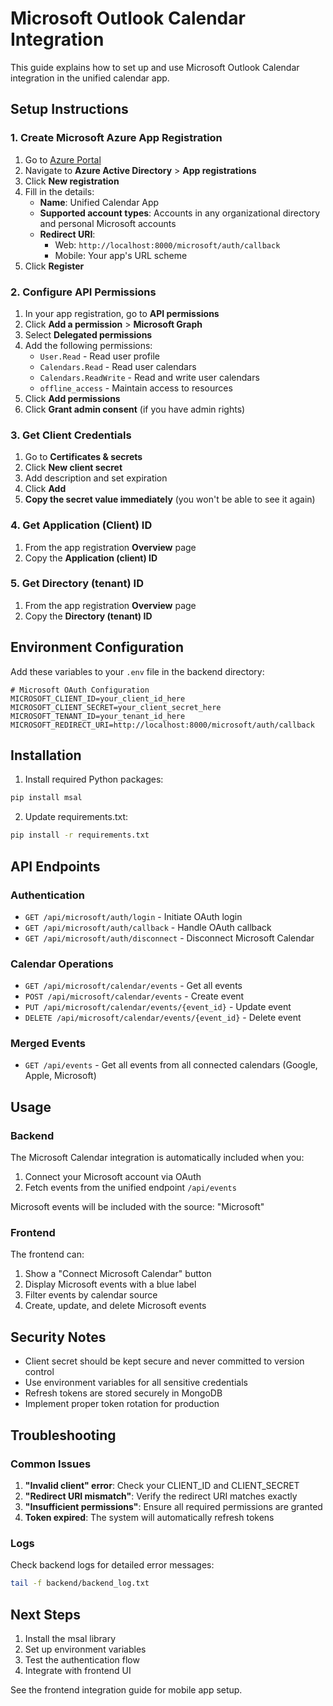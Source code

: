 # Microsoft Outlook Calendar Integration

This guide explains how to set up and use Microsoft Outlook Calendar integration in the unified calendar app.

## Setup Instructions

### 1. Create Microsoft Azure App Registration

1. Go to [Azure Portal](https://portal.azure.com)
2. Navigate to **Azure Active Directory** > **App registrations**
3. Click **New registration**
4. Fill in the details:
   - **Name**: Unified Calendar App
   - **Supported account types**: Accounts in any organizational directory and personal Microsoft accounts
   - **Redirect URI**: 
     - Web: `http://localhost:8000/microsoft/auth/callback`
     - Mobile: Your app's URL scheme
5. Click **Register**

### 2. Configure API Permissions

1. In your app registration, go to **API permissions**
2. Click **Add a permission** > **Microsoft Graph**
3. Select **Delegated permissions**
4. Add the following permissions:
   - `User.Read` - Read user profile
   - `Calendars.Read` - Read user calendars
   - `Calendars.ReadWrite` - Read and write user calendars
   - `offline_access` - Maintain access to resources
5. Click **Add permissions**
6. Click **Grant admin consent** (if you have admin rights)

### 3. Get Client Credentials

1. Go to **Certificates & secrets**
2. Click **New client secret**
3. Add description and set expiration
4. Click **Add**
5. **Copy the secret value immediately** (you won't be able to see it again)

### 4. Get Application (Client) ID

1. From the app registration **Overview** page
2. Copy the **Application (client) ID**

### 5. Get Directory (tenant) ID

1. From the app registration **Overview** page
2. Copy the **Directory (tenant) ID**

## Environment Configuration

Add these variables to your `.env` file in the backend directory:

```env
# Microsoft OAuth Configuration
MICROSOFT_CLIENT_ID=your_client_id_here
MICROSOFT_CLIENT_SECRET=your_client_secret_here
MICROSOFT_TENANT_ID=your_tenant_id_here
MICROSOFT_REDIRECT_URI=http://localhost:8000/microsoft/auth/callback
```

## Installation

1. Install required Python packages:
```bash
pip install msal
```

2. Update requirements.txt:
```bash
pip install -r requirements.txt
```

## API Endpoints

### Authentication

- `GET /api/microsoft/auth/login` - Initiate OAuth login
- `GET /api/microsoft/auth/callback` - Handle OAuth callback
- `GET /api/microsoft/auth/disconnect` - Disconnect Microsoft Calendar

### Calendar Operations

- `GET /api/microsoft/calendar/events` - Get all events
- `POST /api/microsoft/calendar/events` - Create event
- `PUT /api/microsoft/calendar/events/{event_id}` - Update event
- `DELETE /api/microsoft/calendar/events/{event_id}` - Delete event

### Merged Events

- `GET /api/events` - Get all events from all connected calendars (Google, Apple, Microsoft)

## Usage

### Backend

The Microsoft Calendar integration is automatically included when you:
1. Connect your Microsoft account via OAuth
2. Fetch events from the unified endpoint `/api/events`

Microsoft events will be included with the source: "Microsoft"

### Frontend

The frontend can:
1. Show a "Connect Microsoft Calendar" button
2. Display Microsoft events with a blue label
3. Filter events by calendar source
4. Create, update, and delete Microsoft events

## Security Notes

- Client secret should be kept secure and never committed to version control
- Use environment variables for all sensitive credentials
- Refresh tokens are stored securely in MongoDB
- Implement proper token rotation for production

## Troubleshooting

### Common Issues

1. **"Invalid client" error**: Check your CLIENT_ID and CLIENT_SECRET
2. **"Redirect URI mismatch"**: Verify the redirect URI matches exactly
3. **"Insufficient permissions"**: Ensure all required permissions are granted
4. **Token expired**: The system will automatically refresh tokens

### Logs

Check backend logs for detailed error messages:
```bash
tail -f backend/backend_log.txt
```

## Next Steps

1. Install the msal library
2. Set up environment variables
3. Test the authentication flow
4. Integrate with frontend UI

See the frontend integration guide for mobile app setup.
